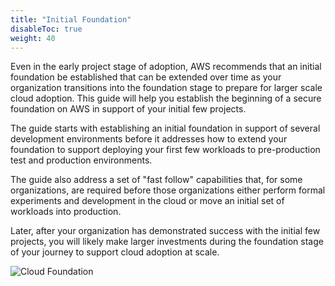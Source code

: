 ```yaml
---
title: "Initial Foundation"
disableToc: true
weight: 40
---
```


Even in the early project stage of adoption, AWS recommends that an initial foundation be established that can be extended over time as your organization transitions into the foundation stage to prepare for larger scale cloud adoption. This guide will help you establish the beginning of a secure foundation on AWS in support of your initial few projects.

The guide starts with establishing an initial foundation in support of several development environments before it addresses how to extend your foundation to support deploying your first few workloads to pre-production test and production environments.  

The guide also address a set of "fast follow" capabilities that, for some organizations, are required before those organizations either perform formal experiments and development in the cloud or move an initial set of workloads into production.

Later, after your organization has demonstrated success with the initial few projects, you will likely make larger investments during the foundation stage of your journey to support cloud adoption at scale.

![Cloud Foundation](/images/00-intro/foundation.png)
